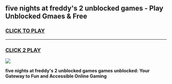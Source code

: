
## five nights at freddy's 2 unblocked games - Play Unblocked Gmaes & Free
<h3>
<a href="https://news.freeplayer.one?title=five_nights_at_freddy's_2_unblocked_games&ref=23F">CLICK TO PLAY</a></h3>
<hr>

<h3>
<a href="https://news.freeplayer.one?title=five_nights_at_freddy's_2_unblocked_games&ref=23F">CLICK 2 PLAY</a>
  
</h3>

<a href="https://news.freeplayer.one?title=five_nights_at_freddy's_2_unblocked_games&ref=23F/"><img src="https://clearcache.store/games.png"></a>


**five nights at freddy's 2 unblocked games games unblocked: Your Gateway to Fun and Accessible Online Gaming**

